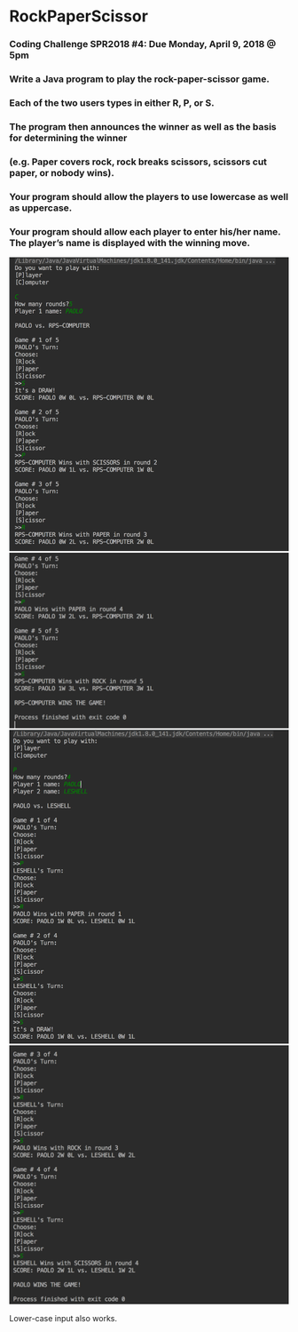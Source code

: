 # RockPaperScissor
### Coding Challenge SPR2018 #4: Due Monday, April 9, 2018 @ 5pm
### Write a Java program to play the rock-paper-scissor game. 
### Each of the two users types in either R, P, or S.  
### The program then announces the winner as well as the basis for determining the winner 
### (e.g. Paper covers rock, rock breaks scissors, scissors cut paper, or nobody wins).  
### Your program should allow the players to use lowercase as well as uppercase.
### Your program should allow each player to enter his/her name.  The player’s name is displayed with the winning move.

![alt text](https://github.com/techinologic/RockPaperScissor/blob/master/ss1.png)
![alt text](https://github.com/techinologic/RockPaperScissor/blob/master/ss2.png)
![alt text](https://github.com/techinologic/RockPaperScissor/blob/master/ss3.png)
![alt text](https://github.com/techinologic/RockPaperScissor/blob/master/ss4.png)

Lower-case input also works.



